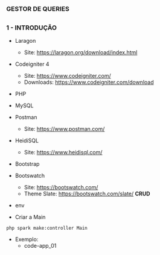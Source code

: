 ##
### GESTOR DE QUERIES
##


### 1 - INTRODUÇÃO

- Laragon
    - Site: https://laragon.org/download/index.html
- Codeigniter 4
    - Site: https://www.codeigniter.com/
    - Downloads: https://www.codeigniter.com/download
- PHP 
- MySQL 
- Postman
    - Site: https://www.postman.com/
- HeidiSQL
    - Site: https://www.heidisql.com/
- Bootstrap
- Bootswatch
    - Site: https://bootswatch.com/
    - Theme Slate: https://bootswatch.com/slate/
**CRUD**

 - env

- Criar a Main
```
php spark make:controller Main
```

- Exemplo:
    - code-app_01


























